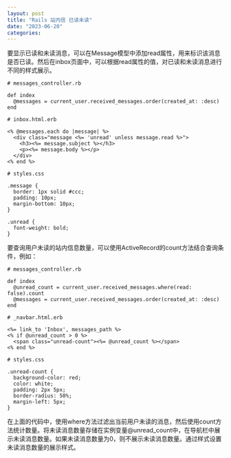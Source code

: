 ```yaml
---
layout: post
title: "Rails 站内信 已读未读"
date: "2023-06-20"
categories: 
---
```

<p>要显示已读和未读消息，可以在Message模型中添加read属性，用来标识该消息是否已读。然后在inbox页面中，可以根据read属性的值，对已读和未读消息进行不同的样式展示。</p>

<pre>
<code># messages_controller.rb

def index
  @messages = current_user.received_messages.order(created_at: :desc)
end

# inbox.html.erb

&lt;% @messages.each do |message| %&gt;
  &lt;div class=&quot;message &lt;%= &#39;unread&#39; unless message.read %&gt;&quot;&gt;
    &lt;h3&gt;&lt;%= message.subject %&gt;&lt;/h3&gt;
    &lt;p&gt;&lt;%= message.body %&gt;&lt;/p&gt;
  &lt;/div&gt;
&lt;% end %&gt;

# styles.css

.message {
  border: 1px solid #ccc;
  padding: 10px;
  margin-bottom: 10px;
}

.unread {
  font-weight: bold;
}</code></pre>

<p>要查询用户未读的站内信息数量，可以使用ActiveRecord的count方法结合查询条件，例如：</p>

<pre>
<code># messages_controller.rb

def index
  @unread_count = current_user.received_messages.where(read: false).count
  @messages = current_user.received_messages.order(created_at: :desc)
end

# _navbar.html.erb

&lt;%= link_to &#39;Inbox&#39;, messages_path %&gt;
&lt;% if @unread_count &gt; 0 %&gt;
  &lt;span class=&quot;unread-count&quot;&gt;&lt;%= @unread_count %&gt;&lt;/span&gt;
&lt;% end %&gt;

# styles.css

.unread-count {
  background-color: red;
  color: white;
  padding: 2px 5px;
  border-radius: 50%;
  margin-left: 5px;
}</code></pre>

<p>在上面的代码中，使用where方法过滤出当前用户未读的消息，然后使用count方法统计数量。将未读消息数量存储在实例变量@unread_count中，在导航栏中展示未读消息数量。如果未读消息数量为0，则不展示未读消息数量。通过样式设置未读消息数量的展示样式。</p>

